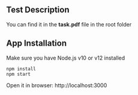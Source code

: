 ## Test Description

You can find it in the **task.pdf** file in the root folder

## App Installation

Make sure you have Node.js v10 or v12 installed

```
npm install
npm start
```

Open it in browser: http://localhost:3000
